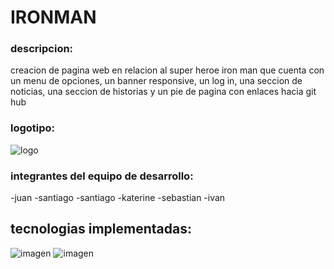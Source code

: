# IRONMAN

### descripcion:
creacion de pagina web en relacion al super heroe iron man que cuenta con un menu de opciones,
un banner responsive, un log in, una seccion de noticias, una seccion de historias y un pie de pagina con enlaces hacia git hub

### logotipo:
![logo](https://firebasestorage.googleapis.com/v0/b/smmtienda-9dce6.appspot.com/o/logo.png?alt=media&token=8b929ca1-2199-47c6-ae42-b56ef032f221)

### integrantes del equipo de desarrollo:
-juan
-santiago
-santiago
-katerine
-sebastian
-ivan

## tecnologias implementadas:
![imagen](https://img.shields.io/badge/CSS3-1572B6?style=for-the-badge&logo=css3&logoColor=white)
![imagen](https://img.shields.io/badge/HTML5-E34F26?style=for-the-badge&logo=html5&logoColor=white)
